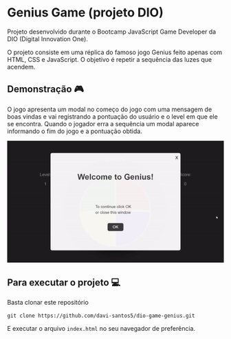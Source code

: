 # Genius Game (projeto DIO)

Projeto desenvolvido durante o Bootcamp JavaScript Game Developer da DIO (Digital Innovation One).

O projeto consiste em uma réplica do famoso jogo Genius feito apenas com HTML, CSS e JavaScript. O objetivo é repetir a sequência das luzes que acendem.



## Demonstração :video_game:

O jogo apresenta um modal no começo do jogo com uma mensagem de boas vindas e vai registrando a pontuação do usuário e o level em que ele se encontra. Quando o jogador erra a sequência um modal aparece informando o fim do jogo e a pontuação obtida.

![demo](demo.gif)



## Para executar o projeto :computer:

Basta clonar este repositório 

```
git clone https://github.com/davi-santos5/dio-game-genius.git
```

E executar o arquivo `index.html` no seu navegador de preferência.

